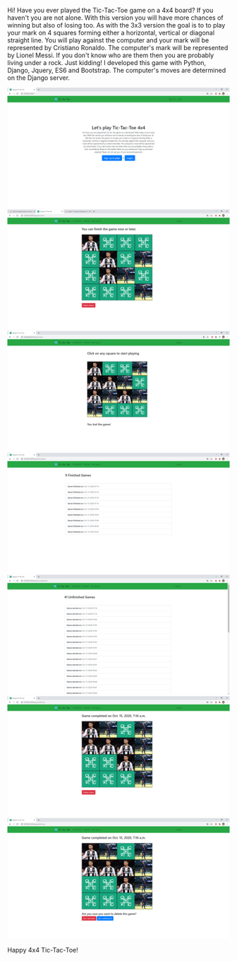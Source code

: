Hi! Have you ever played the Tic-Tac-Toe game on a 4x4 board? If you haven't you are not alone. With this version you will have more chances of winning but also of losing too. As with the 3x3 version the goal is to to play your mark on 4 squares forming either a horizontal, vertical or diagonal straight line. You will play against the computer and your mark will be represented by Cristiano Ronaldo. The computer's mark will be represented by Lionel Messi. If you don't know who are them then you are probably living under a rock. Just kidding! I developed this game with Python, Django, Jquery, ES6 and Bootstrap. The computer's moves are determined on the Django server. 

![](github_images/home.png)
![](github_images/playing.png)
![](github_images/game_over.png)
![](github_images/finished.png)
![](github_images/unfinished.png)
![](github_images/delete.png)
![](github_images/delete_confirmation.png)

Happy 4x4 Tic-Tac-Toe!